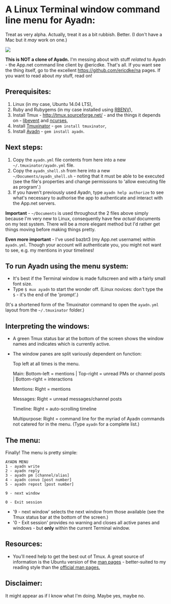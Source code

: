 # A Linux Terminal window command line menu for Ayadn:

Treat as very alpha. Actually, treat it as a bit rubbish. Better. (I don't have a Mac but it *may* work on one.)

![](http://bt3.com/images/f/fc/Ayadn_shell.png)

**This is NOT a clone of Ayadn.** I'm messing about with stuff *related* to Ayadn - the App.net command line client by @ericdke. That's all. If you want see the thing itself, go to the excellent https://github.com/ericdke/na pages. If you want to read about *my* stuff, read on!

## Prerequisites:

1. Linux (in my case, Ubuntu 14.04 LTS),
2. Ruby and Rubygems (in my case installed using [RBENV](http://rbenv.org/)),
3. Install Tmux - http://tmux.sourceforge.net/ - and the things it depends on - [libevent](http://www.monkey.org/~provos/libevent/) and [ncurses](http://invisible-island.net/ncurses/),
4. Install [Tmuxinator](https://github.com/tmuxinator/tmuxinator) - `gem install tmuxinator`,
5. Install [Ayadn](https://github.com/ericdke/na) - `gem install ayadn`.

## Next steps:

1. Copy the `ayadn.yml` file contents from here into a new `~/.tmuxinator/ayadn.yml` file.
2. Copy the `ayadn_shell.sh` from here into a new `~/Documents/ayadn_shell.sh` - noting that it must be able to be executed (see the file's properties and change permissions to 'allow executing file as program'.)
3. If you haven't previously used Ayadn, type `ayadn help authorize` to see what's necessary to authorise the app to authenticate and interact with the App.net servers.

**Important** - `~/Documents` is used throughout the 2 files above simply because I'm very new to Linux, consequently have few *actual* documents on my test system. There will be a more elegant method but I'd rather get things moving before making things pretty.

**Even more important** - I've used bazbt3 (my App.net username) within `ayadn.yml`. Though your account will authenticate you, you might not want to see, e.g. my mentions in your timelines!

## To run Ayadn using the menu system:

* It's best if the Terminal window is made fullscreen and with a fairly small font size.
* Type `$ mux ayadn` to start the wonder off. (Linux novices: don't type the `$` - it's the end of the 'prompt'.)

(It's a shortened form of the Tmuxinator command to open the `ayadn.yml` layout from the `~/.tmuxinator` folder.)

## Interpreting the windows:

* A green Tmux status bar at the bottom of the screen shows the window names and indicates which is currently active.
* The window panes are split variously dependent on function:

   Top left at all times is the menu.

   Main: Bottom-left = mentions | Top-right = unread PMs or channel posts | Bottom-right = interactions        

   Mentions: Right = mentions

   Messages: Right = unread messages/channel posts

   Timeline: Right = auto-scrolling timeline

   Multipurpose: Right = command line for the myriad of Ayadn commands not catered for in the menu. (Type `ayadn` for a complete list.)

## The menu:

Finally! The menu is pretty simple:

```
AYADN MENU
1 - ayadn write
2 - ayadn reply
3 - ayadn pm [channel/alias]
4 - ayadn convo [post number]
5 - ayadn repost [post number]

9 - next window

0 - Exit session
```

* '9 - next window' selects the next window from those available (see the Tmux status bar at the bottom of the screen.)
* '0 - Exit session' provides no warning and closes all active panes and windows - but **only** within the current Terminal window.

## Resources:

* You'll need help to get the best out of Tmux. A great source of information is the Ubuntu version of the [man pages](http://manpages.ubuntu.com/manpages/precise/en/man1/tmux.1.html) - better-suited to my reading style than the [official man pages.](http://www.openbsd.org/cgi-bin/man.cgi/OpenBSD-current/man1/tmux.1?query=tmux&sec=1)

## Disclaimer:

It might appear as if I know what I'm doing. Maybe yes, maybe no.
